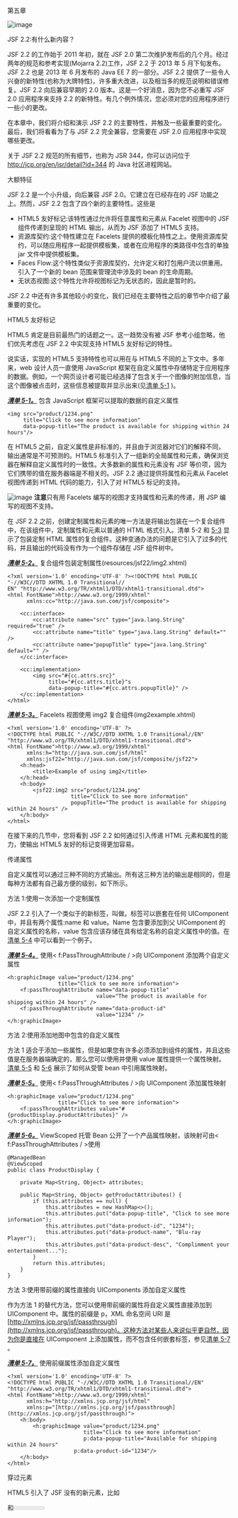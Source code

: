 第五章

![image](../images/00008.jpeg)

JSF 2.2:有什么新内容？

JSF 2.2 的工作始于 2011 年初，就在 JSF 2.0 第二次维护发布后的几个月。经过两年的规范和参考实现(Mojarra 2.2)工作，JSF 2.2 于 2013 年 5 月下旬发布。JSF 2.2 也是 2013 年 6 月发布的 Java EE 7 的一部分。JSF 2.2 提供了一些令人兴奋的新特性(也称为大牌特性)，许多重大改进，以及相当多的规范说明和错误修复。JSF 2.2 向后兼容早期的 2.0 版本。这是一个好消息，因为您不必重写 JSF 2.0 应用程序来支持 2.2 的新特性。有几个例外情况，您必须对您的应用程序进行一些小的更改。

在本章中，我们将介绍和演示 JSF 2.2 的主要特性，并触及一些最重要的变化。最后，我们将看看为了与 JSF 2.2 完全兼容，您需要在 JSF 2.0 应用程序中实现哪些更改。

关于 JSF 2.2 规范的所有细节，也称为 JSR 344，你可以访问位于 http://jcp.org/en/jsr/detail?id=344 的 Java 社区进程网站。

大额特征

JSF 2.2 是一个小升级，向后兼容 JSF 2.0。它建立在已经存在的 JSF 功能之上。然而，JSF 2.2 包含了四个新的主要特性。这些是

*   HTML5 友好标记:该特性通过允许将任意属性和元素从 Facelet 视图中的 JSF 组件传递到呈现的 HTML 输出，从而为 JSF 添加了 HTML5 支持。
*   资源库契约:这个特性建立在 Facelets 提供的模板化特性之上。使用资源库契约，可以随应用程序一起提供模板集，或者在应用程序的类路径中包含的单独 jar 文件中提供模板集。
*   Faces Flow:这个特性类似于资源库契约，允许定义和打包用户流以供重用。引入了一个新的 bean 范围来管理流中涉及的 bean 的生命周期。
*   无状态视图:这个特性允许将视图标记为无状态的，因此是暂时的。

JSF 2.2 中还有许多其他较小的变化，我们已经在主要特性之后的章节中介绍了最重要的变化。

HTML5 友好标记

HTML5 肯定是目前最热门的话题之一。这一趋势没有被 JSF 参考小组忽略，他们优先考虑在 JSF 2.2 中实现支持 HTML5 友好标记的特性。

说实话，实现的 HTML5 支持特性也可以用在与 HTML5 不同的上下文中。多年来，web 设计人员一直使用 JavaScript 框架在自定义属性中存储特定于应用程序的数据。例如，一个网页设计者可能已经选择了包含关于一个图像的附加信息，当这个图像被点击时，这些信息被提取并显示出来(见[清单 5-1](#list1) )。

[***清单 5-1。***](#_list1) 包含 JavaScript 框架可以提取的数据的自定义属性

```
<img src="product/1234.png"
     title="Click to see more information"
     data-popup-title="The product is available for shipping within 24 hours"/>
```

在 HTML5 之前，自定义属性是非标准的，并且由于浏览器对它们的解释不同，输出通常是不可预测的。HTML5 标准引入了一组新的全局属性和元素，确保浏览器在解释自定义属性时的一致性。大多数新的属性和元素没有 JSF 等价项，因为它们携带的值在服务器端是不相关的。JSF 2.2 通过提供将属性和元素从 Facelet 视图传递到 HTML 代码的能力，引入了对 HTML5 标记的支持。

![image](../images/00010.jpeg) **注意**只有用 Facelets 编写的视图才支持属性和元素的传递，用 JSP 编写的视图不支持。

在 JSF 2.2 之前，创建定制属性和元素的唯一方法是将输出包装在一个复合组件中，在该组件中，定制属性和元素以普通的 HTML 格式引入。清单 5-2 和 [5-3](#list3) 显示了包装定制 HTML 属性的复合组件。这种变通办法的问题是它引入了过多的代码，并且输出的代码没有作为一个组件存储在 JSF 组件树中。

[***清单 5-2。***](#_list2) 复合组件包装定制属性(resources/jsf22/img2.xhtml)

```
<?xml version='1.0' encoding='UTF-8' ?><!DOCTYPE html PUBLIC "-//W3C//DTD XHTML 1.0 Transitional//
EN" "http://www.w3.org/TR/xhtml1/DTD/xhtml1-transitional.dtd">
<html FontName">http://www.w3.org/1999/xhtml"
      xmlns:cc="http://java.sun.com/jsf/composite">

    <cc:interface>
        <cc:attribute name="src" type="java.lang.String" required="true" />
        <cc:attribute name="title" type="java.lang.String" default="" />
        <cc:attribute name="popupTitle" type="java.lang.String" default="" />
    </cc:interface>

    <cc:implementation>
        <img src="#{cc.attrs.src}"
             title="#{cc.attrs.title}"s
             data-popup-title="#{cc.attrs.popupTitle}" />
    </cc:implementation>
</html>
```

[***清单 5-3。***](#_list3) Facelets 视图使用 img2 复合组件(img2example.xhtml)

```
<?xml version='1.0' encoding='UTF-8' ?>
<!DOCTYPE html PUBLIC "-//W3C//DTD XHTML 1.0 Transitional//EN"
"http://www.w3.org/TR/xhtml1/DTD/xhtml1-transitional.dtd">
<html FontName">http://www.w3.org/1999/xhtml"
      xmlns:h="http://java.sun.com/jsf/html"
      xmlns:jsf22="http://java.sun.com/jsf/composite/jsf22">
    <h:head>
        <title>Example of using img2</title>
    </h:head>
    <h:body>
        <jsf22:img2 src="product/1234.png"
                    title="Click to see more information"
                    popupTitle="The product is available for shipping within 24 hours" />
    </h:body>
</html>
```

在接下来的几节中，您将看到 JSF 2.2 如何通过引入传递 HTML 元素和属性的能力，使输出 HTML5 友好的标记变得更加容易。

传递属性

自定义属性可以通过三种不同的方式输出。所有这三种方法的输出是相同的，但是每种方法都有自己最方便的级别，如下所示。

方法 1:使用<passthroughattribute>一次添加一个定制属性</passthroughattribute>

JSF 2.2 引入了一个类似于<param>的新标签，叫做<passthroughattribute>。标签可以嵌套在任何 UIComponent 中，并且有两个属性:name 和 value。Name 包含要添加到父 UIComponent 的自定义属性的名称，value 包含应该存储在具有给定名称的自定义属性中的值。在[清单 5-4](#list4) 中可以看到一个例子。</passthroughattribute>

[***清单 5-4。***](#_list4) 使用< f:PassThroughAttribute / >向 UIComponent 添加两个自定义属性

```
<h:graphicImage value="product/1234.png"
                title="Click to see more information">
    <f:passThroughAttribute name="data-popup-title"
                            value="The product is available for shipping within 24 hours" />
    <f:passThroughAttribute name="data-product-id"
                            value="1234" />
</h:graphicImage>
```

方法 2:使用<passthroughattributes>添加地图中包含的自定义属性</passthroughattributes>

方法 1 适合于添加一些属性，但是如果您有许多必须添加到组件的属性，并且这些值是在服务器端确定的，那么您可以使用<passthroughattributes>并使用 value 属性提供一个属性映射。[清单 5-5](#list5) 和 [5-6](#list6) 展示了如何从受管 bean 中引用属性映射。</passthroughattributes>

[***清单 5-5。***](#_list5) 使用< f:PassThroughAttributes / >向 UIComponent 添加属性映射

```
<h:graphicImage value="product/1234.png"
                title="Click to see more information">
    <f:passThroughAttributes value="#{productDisplay.productAttributes}" />
</h:graphicImage>
```

[***清单 5-6。***](#_list6) ViewScoped 托管 Bean 公开了一个产品属性映射，该映射可由< f:PassThroughAttributes / >使用

```
@ManagedBean
@ViewScoped
public class ProductDisplay {

    private Map<String, Object> attributes;

    public Map<String, Object> getProductAttributes() {
        if (this.attributes == null) {
            this.attributes = new HashMap<>();
            this.attributes.put("data-popup-title", "Click to see more information");
            this.attributes.put("data-product-id", "1234");
            this.attributes.put("data-product-name", "Blu-ray Player");
            this.attributes.put("data-product-desc", "Complimment your entertainment...");
        }
        return this.attributes;
    }
}
```

方法 3:使用带前缀的属性直接向 UIComponents 添加自定义属性

作为方法 1 的替代方法，您可以使用带前缀的属性将自定义属性直接添加到 UIComponent 中。属性的前缀是 p，XML 命名空间 URI 是[http://xmlns.jcp.org/jsf/passthrough](http://xmlns.jcp.org/jsf/passthrough)。这种方法对某些人来说似乎更自然，因为你是直接在 UIComponent 上添加属性，而不包含任何嵌套标签，参见[清单 5-7](#list7) 。

[***清单 5-7。***](#_list7) 使用前缀属性添加自定义属性

```
<?xml version='1.0' encoding='UTF-8' ?>
<!DOCTYPE html PUBLIC "-//W3C//DTD XHTML 1.0 Transitional//EN"
"http://www.w3.org/TR/xhtml1/DTD/xhtml1-transitional.dtd">
<html FontName">http://www.w3.org/1999/xhtml"
      xmlns:h="http://xmlns.jcp.org/jsf/html"
      xmlns:p="[http://xmlns.jcp.org/jsf/passthrough](http://xmlns.jcp.org/jsf/passthrough)">
    <h:body>
        <h:graphicImage value="product/1234.png"
                        title="Click to see more information"
                        p:data-popup-title="Available for shipping within 24 hours"
                     p:data-product-id="1234"/>
    </h:body>
</html>
```

穿过元素

HTML5 引入了 JSF 没有的新元素，比如

<section>和<meter>。为了避免页面作者回到编写复合组件的工作中，引入了属性名称空间(jsf)。jsf 名称空间包含通常在 UIComponent 上找到的属性。当使用 jsf 名称空间时，Facelets 会检测到您希望将标记视为 UIComponent，并相应地对其进行映射。在[清单 5-8](#list8) 中，<进度>标签通过使用 jsf:id 属性被转换成 UIComponent。

[***清单 5-8。***](#_list8) 使用 jsf 属性命名空间传递元素

```
<?xml version='1.0' encoding='UTF-8' ?>
<!DOCTYPE html PUBLIC "-//W3C//DTD XHTML 1.0 Transitional//EN"
"http://www.w3.org/TR/xhtml1/DTD/xhtml1-transitional.dtd">
<html FontName">http://www.w3.org/1999/xhtml"
      xmlns:h="http://xmlns.jcp.org/jsf/html"
      xmlns:jsf="http://xmlns.jcp.org/jsf">
    <h:body>
        <h:form>
            <progress jsf:id="progressbar"
                      value="#{imageGeneration.progress}"
                      max="100" />
        </h:form>
    </h:body>
</html>
```

从技术上来说，Facelets TagDecorator 负责将定制元素视为 UIComponents。在某些情况下，TagDecorator 会识别出与 HTML 标记完全相同的 UIComponent。在[清单 5-9](#list9) 中，HTML 标签和 JSF 标签将产生相同的输出和组件树。如果你喜欢尽可能接近 HTML 来写你的观点，这是对 JSF 的一个很好的补充。

[***清单 5-9。***](#_list9)HTML 和 JSF 标签之间的自动映射

```
<?xml version='1.0' encoding='UTF-8' ?>
<!DOCTYPE html PUBLIC "-//W3C//DTD XHTML 1.0 Transitional//EN"
"http://www.w3.org/TR/xhtml1/DTD/xhtml1-transitional.dtd">
<html FontName">http://www.w3.org/1999/xhtml"
      xmlns:h="http://xmlns.jcp.org/jsf/html"
      xmlns:jsf="http://xmlns.jcp.org/jsf">
    <h:body>
        <h:form>
            <input type="text" jsf:value="#{registration.firstName}" />
            <h:inputText value="#{registration.lastName}" />
        </h:form>
    </h:body>
</html>
```

资源库契约

JSF 2.0 引入了资源库，级联样式表、javascripts、图像和复合组件驻留在 resources/目录中，或者打包在 JAR 文件的 META-INF/resources 目录中。资源库契约通过引入拥有多个资源库的可能性，将这一特性向前推进了一步。使用资源库契约，您可以将模板映射到应用程序中的特定视图。例如，您可以为匿名用户和经过身份验证的用户或者应用程序的不同部分使用单独的模板和资源。与普通资源一样，您可以在 contracts/目录下的应用程序中包含资源库协定，或者通过将协定打包到 META-INF/contracts 目录下的 JAR 文件中。将 JAR 文件放在 WEB-INF/lib 目录中，应用程序会自动发现它。

![image](../images/00010.jpeg) **提示**为了加快资源库契约的发现，在包含契约的目录中放置一个名为 javax.faces.contract.xml 的文件。目前该文件没有任何内容，但在即将推出的版本中可能会有所改变。

有两种使用合同的方法。第一种方法将通过 URL 模式自动将契约映射到视图上。第二种方法在视图中显式声明契约。这些方法可以结合使用，以获得最大的灵活性。首先，我们将看看如何创建资源库契约；然后，我们将看看在应用程序中应用它们的两种方法。

资源库契约的目标是使一组模板可用，这些模板可由不知道可用资源库契约中正在使用的确切模板的模板客户端重用。因此，资源库契约应该使用相同的模板和内容区域名称。也就是说，模板文件必须具有相同的文件名，并且<insert>标记必须使用相同的名称。</insert>

例如，我们将在一个应用程序中创建两个合同。第一个合同在[清单 5-10](#list10) 和[清单 5-11](#list11) 实施，第二个合同在[清单 5-12](#list12) 和[清单 5-13](#list13) 实施。两个模板的区别在于配色方案和帮助文本。

[***清单 5-10。***](#_list10) 文件结构中的"基础"资源库合同应用目录

```
| contracts/
| contracts/basic/page-template.xhtml
| contracts/basic/layout.css
| contracts/basic/page.css
```

[***清单 5-11。***](#_list11) 合同目录/基础/页面-模板. xhtml

```
<?xml version='1.0' encoding='UTF-8' ?>
<!DOCTYPE html PUBLIC "-//W3C//DTD XHTML 1.0 Transitional//EN"
"http://www.w3.org/TR/xhtml1/DTD/xhtml1-transitional.dtd">
<html FontName">http://www.w3.org/1999/xhtml"
      xmlns:p="http://xmlns.jcp.org/jsf/passthrough"
      xmlns:jsf="http://xmlns.jcp.org/jsf"
      xmlns:ui="http://xmlns.jcp.org/jsf/facelets"
      xmlns:h="http://xmlns.jcp.org/jsf/html">

    <h:head>
        <h:outputStylesheet name="page.css" />
        <h:outputStylesheet name="layout.css" />
        <title><ui:insert name="page-title" /></title>
    </h:head>

    <h:body>
        <div id="top" class="top">
            <ui:insert name="top" />
        </div>

        <div id="content" class="center_content">
            <ui:insert name="content" />
        </div>
    </h:body>
</html>
```

[***清单 5-12。***](#_list12) 文件结构资源库合同后添加一个"基本-附加"合同

```
| contracts/
| contracts/basic/page-template.xhtml
| contracts/basic/layout.css
| contracts/basic/page.css
| contracts/basic-plus/page-template.xhtml
| contracts/basic-plus/layout.css
| contracts/basic-plus/page.css
| contracts/basic-plus/logo.png
```

[***清单 5-13。***](#_list13) 合同目录/基础-附加/页面-模板. xhtml

```
<?xml version='1.0' encoding='UTF-8' ?>
<!DOCTYPE html PUBLIC "-//W3C//DTD XHTML 1.0 Transitional//EN"
"http://www.w3.org/TR/xhtml1/DTD/xhtml1-transitional.dtd">
<html FontName">http://www.w3.org/1999/xhtml"
      xmlns:p="http://xmlns.jcp.org/jsf/passthrough"
      xmlns:jsf="http://xmlns.jcp.org/jsf"
      xmlns:ui="http://xmlns.jcp.org/jsf/facelets"
      xmlns:h="http://xmlns.jcp.org/jsf/html">

    <h:head>
        <h:outputStylesheet name="page.css" />
        <h:outputStylesheet name="layout.css" />
        <title><ui:insert name="page-title" /></title>
    </h:head>

    <h:body>
        <div id="top" class="top">
           <h:graphicImage id="logo" name="logo.png" />
            <ui:insert name="top" />
        </div>

        <div id="help" class="left">
            Welcome to JSF 2.2\. This example demonstrates how to use Resource Library Contracts.
        </div>

        <div id="content" class="right ">
            <ui:insert name="content" />
        </div>

        <div id="top" class="top">
           You can find more information about JSF 2.2 at the
            <a href="http://jcp.org/en/jsr/detail?id=344">JCP website</a>
       </div>
    </h:body>
</html>
```

从[清单 5-11](#list11) 中可以看出，资源库契约模板就像普通的 Facelets 模板一样。由于这个模板将是我们合同的基础，我们必须记下并重用模板文件名以及内容区域。也就是说，我们的模板文件必须命名为 page-template.xhtml，并且我们必须坚持使用<ui:insert name = " page-title "/>来插入页面的标题，< ui:insert name="top" / >来插入页面的页眉，< ui:insert name="content" / >来插入页面的内容。您可以自由地更改资源库合同中的所有内容，包括样式表和图像。我们资源库契约的唯一名称是/contracts 下的目录名，也就是 basic。要创建另一个资源库契约，只需在/contracts 下创建一个具有唯一名称的目录，其中包含同名的模板。[清单 5-12](#list12) 显示了在创建了基本加合同之后合同目录的结构。

正如您在[清单 5-13](#list13) 中看到的，模板名称是相同的(page-template.xhtml)，内容区域也是相同的(page-title，top，content)。basic 和 basic-plus 遵循相同的约定，可以由相同的模板客户端使用。

资源库契约已经就绪，可以使用了。

方法 1:通过 URL 模式在视图上映射契约

可以通过 URL 模式指定使用哪个契约 。当您希望将不同的资源库应用于不同的部分或访问级别时，这很有用。例如，您可能希望对匿名用户和管理员应用单独的资源库。您可以将资源库契约映射到 applications 标记内 faces-config.xml 中的视图。

在[清单 5-14](#list14) 中，当访问/admin 下的视图时，应用基本的资源库契约。所有其他视图都使用 basic-plus 资源库，其中包含更多帮助信息。

[***清单 5-14。***](#_list14) 对通过/admin/*访问的视图和其余视图应用单独的契约

```
<?xml version='1.0' encoding='UTF-8'?>
<faces-config version="2.2"
              FontName">http://xmlns.jcp.org/xml/ns/javaee"
              xmlns:xsi="http://www.w3.org/2001/XMLSchema-instance"
              xsi:schemaLocation="http://xmlns.jcp.org/xml/ns/javaee
http://xmlns.jcp.org/xml/ns/javaee/web-facesconfig_2_2.xsd">

    <application>

        <resource-library-contracts>

            <contract-mapping>
                <url-pattern>/admin/*</url-pattern>
                <contracts>basic</contracts>
            </contract-mapping>

            <contract-mapping>
                <url-pattern>*</url-pattern>
                <contracts>basic-plus</contracts>
            </contract-mapping>

        </resource-library-contracts>

    </application>
</faces-config>
```

![image](../images/00010.jpeg) **提示**可以将多个合同映射到一个映射。在这种情况下，它将依次检查每个合同，寻找所需的模板。一旦找到模板，它将停止处理其他合同。

**方法二:在每个视图**上指定合同

 **通过在每个视图上指定契约，您可以让您的应用程序由用户来设置皮肤。也就是说，您可以允许用户选择为您的应用程序应用哪个合同。通过将视图包含在一个<view>标签中，您可以将合同应用到模板客户端，在标签中，您可以指定要在合同属性中应用的合同名称，例如<view contracts="basic">。您可以替换视图契约的显式声明，但是使用 EL 绑定，例如<view contracts="#{userSession.contract}">，如清单 5-15 和清单 5-16 所示。</view></view></view>

[***清单 5-15。***](#_list15) 允许用户选择要应用到视图的合同

```
<?xml version='1.0' encoding='UTF-8' ?>
<!DOCTYPE html PUBLIC "-//W3C//DTD XHTML 1.0 Transitional//EN"
"http://www.w3.org/TR/xhtml1/DTD/xhtml1-transitional.dtd">
<html FontName">http://www.w3.org/1999/xhtml"
      xmlns:h="http://xmlns.jcp.org/jsf/html"
      xmlns:ui="http://xmlns.jcp.org/jsf/facelets"
      xmlns:f="http://xmlns.jcp.org/jsf/core"
      xmlns:p="http://xmlns.jcp.org/jsf/passthrough">
    <f:view contracts="#{userSession.contract}">
        <ui:composition template="/page-template.xhtml">
            <ui:define name="page-title">Welcome to JSF 2.2</ui:define>
            <ui:define name="content">
                <h:form>
                    Select a template
                    <h:selectOneRadio value="#{userSession.contract}" layout="pageDirection" required="true">
                        <f:selectItem itemValue="basic" itemLabel="Basic" />
                        <f:selectItem itemValue="basic-plus" itemLabel="Basic Plus" />
                    </h:selectOneRadio>
                    <h:commandButton value="Save" />
                </h:form>
            </ui:define>
            <ui:define name="top">Template: #{userSession.contract}</ui:define>
        </ui:composition>
    </f:view>
</html>
```

[***清单 5-16。***](#_list16) 会话范围的托管 Bean 用于存储选中的合同

```
import javax.faces.bean.ManagedBean;
import javax.faces.bean.SessionScoped;

@ManagedBean
@SessionScoped
public class UserSession {

    private String contract = "basic";

    public String getContract() {
        return contract;
    }

    public void setContract(String contract) {
        this.contract = contract;
    }
}
```

清单 5-16 可以扩展为从 cookie 或数据库中选择合同，这样用户就不必每次使用应用程序时都选择要应用的合同。

将合同映射到视图的方法取决于您的应用程序需求。您可以混合使用这两种方法来获得最大的灵活性。

面流

自从引入 JavaServer Faces 以来，开发人员一直抱怨缺少对覆盖用户流的范围的支持，比如向导和多步注册表单。在 JSF 2.0 中，引入了@ViewScope 注释来支持在同一视图中的可变持久性。@ConversationScoped 是在 JSF 2.0 中为 CDI(组件依赖注入)bean 引入的，通过将 javax . enterprise . context . conversation 接口注入受管 bean，可以开始和结束长时间运行的对话。使用@ViewScope 和@ConversationScoped scopes，您可以实现多步注册表单和向导，但是一旦实现，您会发现最终产品相当分散，不容易重用。Faces flows 通过提供一个完全集成的解决方案来解决这些缺点，在这个解决方案中，您可以在一个受托管 beanss 支持的流定义中指定多个用户流，受托管 bean 用@FlowScoped 进行了注释，并且能够将流打包到单独的目录和 JAR 中。流还可以使用入站和出站参数进行交互。

![image](../images/00010.jpeg) **注意** @FlowScoped 是一个 CDI 作用域，因此您必须在您的应用程序中启用 CDI，方法是将 beans.xml 包含在 WEB-INF/目录中，或者如果流被打包在 JAR 中，则包含在 META-INF/目录中。

流程定义

您可以在 XML 文件(与其他流文件以-flow.xml 为后缀)中定义流，也可以在用@FlowDefinition 注释的类中定义流。在用@FlowDefinition 注释的类中，您使用 FlowBuilder API 指定流，而 XML 文件使用[http://xmlns.jcp.org/jsf/flow](http://xmlns.jcp.org/jsf/flow)XML 名称空间和模式定义流。使用 FlowBuilder 的好处是，您可以完全编程控制如何定义流。也就是说，您可以基于运行时信息构建您的流。缺点是，不像 XML 版本，仅仅通过查看代码来快速获得流程的概述要困难得多。[清单 5-17](#list17) 显示了用 XML 表达的流程定义。

[***清单 5-17。***](#_list17)XML 中的流程定义

```
<!DOCTYPE html>

<html FontName">http://www.w3.org/1999/xhtml"
      xmlns:f="http://java.sun.com/jsf/core"
      xmlns:j="http://java.sun.com/jsf/flow">

    <f:metadata>

        <j:faces-flow-definition id="newEntryFlow">

            <!-- Method to execute when the flow is initialized -->
            <j:initializer>#{addressBook.newEntry}</j:initializer>

            <!-- Specifies the first node of the flow -->
            <j:start-node>newEntryStart</j:start-node>

            <!-- Using a switch you can dynamically determine the next node -->
            <j:switch id="newEntryStart">

                <!-- Go to newEntryHelp if this is the first time the user
                     is using the wizard -->
                <j:navigation-case>
                    <j:if>#{addressBook.newEntryFirstTime}</j:if>
                    <j:from-outcome>newEntryHelp</j:from-outcome>
                </j:navigation-case>

                <!-- Go to basicDetails if this is not the first time that
                     the user has used the wizard -->
                <j:navigation-case>
                    <j:if>#{!addressBook.newEntryFirstTime}</j:if>
                    <j:from-outcome>basicDetails</j:from-outcome>
                </j:navigation-case>
            </j:switch>

             <j:view id="newEntryHelp">
                <j:vdl-document>newEntryHelp.xhtml</j:vdl-document>
            </j:view>

            <j:view id="basicDetails">
                <j:vdl-document>create-entry-1.xhtml</j:vdl-document>
            </j:view>

            <j:view id="contactDetails">
                <j:vdl-document>create-entry-2.xhtml</j:vdl-document>
            </j:view>

            <j:view id="contactPhoto">
                <j:vdl-document>create-entry-3.xhtml</j:vdl-document>
            </j:view>

            <!-- The flow can end by navigating to the cancel flow -->
            <j:faces-flow-return id="cancel">
                <j:navigation-case>
                    <j:from-outcome>/cancel</j:from-outcome>
                </j:navigation-case>
            </j:faces-flow-return>

            <!-- Method to execute when the flow has ended -->
            <j:finalizer>#{addressBook.newEntryFinished}</j:finalizer>

        </j:faces-flow-definition>

    </f:metadata>
</html>
```

**开始和结束流程**

您可以通过在一个动作中调用流的 ID 来启动流。您可以通过返回流程定义中 faces-flow-return 中定义的结果来结束流程。清单 5-18 显示了如何使用命令链接来开始和结束一个流程。

[***清单 5-18。***](#_list18) 您可以通过将流 ID 设置为 UICommand 的动作来启动新的流

```
<h:commandLink value="Click to add a new entry in the address book" action="newEntryFlow" />
<h:commandLink value="Cancel creating a new entry" action="/cancel" />
```

遍历流程并存储数据

流量数据有两种存储方式 。您可以将它作为属性存储在用@FlowScoped 注释的 CDI beans 上，如[清单 5-19](#list19) 所示，或者您可以将数据添加到流映射中，该映射保存您放入的任何数据，如[清单 5-20](#list20) 所示。一旦流程结束，地图将被清除。

[***清单 5-19。***](#_list19) 流作用域 Bean 控制逻辑和存储数据

```
@Named
@FlowScoped(id = "newEntryFlow")
public class AddressBook implements Serializable {

    private AddressBookEntry entry;

    /**
     * Initialiser for the flow.
     */
    public void newEntry() {
       this.entry = new AddressBookEntry();
       ...
    }

    /**
     * Determines if this is the first time the new entry flow is being used.
     */
    public boolean isNewEntryFirstTime() {
       ...
    }

    public AddressBookEntry getEntry() {
       return this.entry;
    }
}
```

[***清单 5-20。***](#_list20) flowScope 可以用来存储任何一种流动期间的物体

```
<!DOCTYPE html>
<html FontName">http://www.w3.org/1999/xhtml"
      xmlns:h="http://xmlns.jcp.org/jsf/html">

    <head>
        <title>Enter your name</title>
    </head>
    <body>
        <h:form>

            <h:outputLabel for="firstName" value="First name: " />
            <h:inputText id="firstName" value="#{flowScope.firstName}" />
            <h:outputLabel for="LastName" value="Last name: " />
            <h:inputText id="lastName" value="#{flowScope.lastName}" />

            <h:commandButton value="Next" action="contactDetails" />
            <h:commandButton value="Cancel" action="cancel" />
        </h:form>
    </body>
</html>
```

**包装**

流资源可以驻留在 web 应用程序中 web 根目录下的目录中，如[清单 5-21](#list21) 所示，也可以打包在一个 JAR 文件中，然后放在/WEB-INF/lib 中，如[清单 5-22](#list22) 所示。页面作者不需要担心流资源如何与应用程序打包在一起。流资源的引用是相同的，不管它们是如何打包的。

[***清单 5-21。***](#_list21) 驻留在 Web 应用内部的几个流的文件布局

```
| newEntryFlow/newEntryFlow-flow.xml
| newEntryFlow/newEntryHelp.xhtml
| newEntryFlow/create-entry-1.xhtml
| newEntryFlow/create-entry-2.xhtml
| newEntryFlow/create-entry-3.xhtml
| modifyEntryFlow/modifyEntryFlow-flow.xml
| modifyEntryFlow/modifyEntryHelp.xhtml
| modifyEntryFlow/modify-entry-1.xhtml
| modifyEntryFlow/modify-entry-2.xhtml
| modifyEntryFlow/modify-entry-3.xhtml
```

[***清单 5-22。***](#_list22) 驻留在 JAR 文件中的流的文件布局

```
| META-INF/flows/beans.xml
| META-INF/faces-config.xml
| META-INF/flows/newEntryFlow/newEntryFlow-flow.xml
| META-INF/flows/newEntryFlow/newEntryHelp.xhtml
| META-INF/flows/newEntryFlow/create-entry-1.xhtml
| META-INF/flows/newEntryFlow/create-entry-2.xhtml
| META-INF/flows/newEntryFlow/create-entry-3.xhtml
| META-INF/flows/modifyEntryFlow/modifyEntryFlow-flow.xml
| META-INF/flows/modifyEntryFlow/modifyEntryHelp.xhtml
| META-INF/flows/modifyEntryFlow/modify-entry-1.xhtml
| META-INF/flows/modifyEntryFlow/modify-entry-2.xhtml
| META-INF/flows/modifyEntryFlow/modify-entry-3.xhtml
| myflow/NewEntryFlow.class
| myflow/ModifyEntryFlow.class
```

无状态视图

当请求视图时，JSF 通常会检查状态的副本是否可用(在服务器或客户机上，具体取决于 javax . faces . state _ SAVING _ METHOD 上下文参数的值)。如果请求的视图不存在，则创建该视图，并存储视图中组件的详细信息，供以后检索和处理。在某些情况下，视图可能已经过期，您将会收到可怕的视图过期异常。在高负载应用程序中，保存和恢复视图所涉及的所有处理都会产生不必要的开销。JSF 2.2 引入了一个简单但强大的特性，叫做无状态视图。使用无状态视图，您可以指定其状态不应被管理的视图。相反，每次请求视图时，视图的状态都被设置为初始状态。通过将<view>上的 transient 属性设置为 true，可以将视图标记为无状态。当使用无状态视图时，应该注意不要依赖任何基于状态的作用域，比如@ViewScope 和@SessionScope。将这些作用域与无状态视图结合使用最终会导致不可预知的行为。启用 JSF 开发模式后，当您组合基于状态的范围和无状态视图时，您将在页面底部看到警告。请注意，无状态视图并不意味着您可以将数据存储在支持 bean 中。事实上，如果您想在使用无状态视图时持久化任何数据，就必须将数据存储在托管 beans 中。无状态视图的一个经典例子是登录页面。登录页面不跟踪状态，只需要在受管 bean 中存储用户名和密码等信息(对于容器管理的安全性，甚至不需要受管 bean 来保存用户输入)。清单 5-23 展示了一个时事通讯注册页面的无状态视图的例子。一旦页面被提交，就没有必要保留视图，因此它是无状态视图的一个很好的候选。</view>

[***清单 5-23。***](#_list23) 无状态查看报名简讯

```
<?xml version='1.0' encoding='UTF-8' ?>
<!DOCTYPE html PUBLIC "-//W3C//DTD XHTML 1.0 Transitional//EN"
"http://www.w3.org/TR/xhtml1/DTD/xhtml1-transitional.dtd">
<html FontName">http://www.w3.org/1999/xhtml"
      xmlns:h="http://xmlns.jcp.org/jsf/html"
      xmlns:ui="http://xmlns.jcp.org/jsf/facelets"
      xmlns:f="http://xmlns.jcp.org/jsf/core">
    <f:view transient="true">
        <ui:composition template="/page-template.xhtml">
            <ui:define name="page-title">Newsletter Sign-up</ui:define>
            <ui:define name="content">
                <h:form>
                    Your e-mail address:
                    <h:inputText value="#{newsletterSubscription.email}" />
                    <h:commandButton action="#{newsletterSubscription.subscribe}"
                                     value="Subscribe" />
                    <h:commandButton action="#{newsletterSubscription.unsubscribe}"
                                     value="Unsubscribe" />
                </h:form>
            </ui:define>

        </ui:composition>
    </f:view>
</html>
```

![image](../images/00010.jpeg) **警告**无状态视图是一个全新的特性，并不是所有的组件都经过了彻底的测试，在某些情况下这可能会导致不可预知的行为。在对第三方 JSF 组件库使用无状态视图时，应该特别小心。

其他重大变化

除了大型功能之外，还有许多较小的增强。以下是最重要的小变化的总结。

UIData **支持集合接口，不支持列表**

从 UIData 派生的组件现在支持 java.util.Collections 作为内部数据模型。在 JSF 2.2 之前，java.util.List 是唯一受支持的集合。这一变化表明 ORM 通常使用 java.util.Set 集合来映射相关数据。

WAI-ARIA 支持

JSF 2.2 在 HTML 组件上实现了角色属性，以支持 Web 可访问性倡议——可访问的富互联网应用程序套件(WAI-ARIA)。角色属性用于描述 HTML 标签的用途。更多关于 WAI-ARIA 的信息可以在 http://www.w3.org/WAI/intro/aria 的[找到。](http://www.w3.org/WAI/intro/aria)[清单 5-24](#list24) 展示了一个如何使用角色属性给面板网格添加含义的例子。

[***清单 5-24。***](#_list24) 表示 panelGrid(表格)是包含选项的菜单

```
<h:panelGrid role="menu">
    <h:commandLink role="menuitem"value="Home" action="/home" />
    <h:commandLink role="menuitem"value="Registration" action="/registration" />
    ...
</h:panelGrid>
```

<viewaction></viewaction>

JSF 2.2 引入了一个新的视图元数据标签<viewaction>。标记的目的是允许在呈现响应之前进行预处理。预处理可以包括从数据库获取数据或者检查改变导航流的条件。例如，您可以使用 viewAction 从数据库中加载要显示的实体。如果数据库中不存在请求的实体，您可以将用户重定向到一个视图，表明该文件不再存在。[清单 5-25](#list25) 显示了一个 Facelets 文件，它有一个 viewAction，在查看页面时加载一条记录。</viewaction>

[***清单 5-25。***](#_list25) Facelet 视图使用 f:viewAction 加载记录进行显示

```
<?xml version='1.0' encoding='UTF-8' ?>
<!DOCTYPE html PUBLIC "-//W3C//DTD XHTML 1.0 Transitional//EN"
"http://www.w3.org/TR/xhtml1/DTD/xhtml1-transitional.dtd">
<html FontName">http://www.w3.org/1999/xhtml"
      xmlns:h="http://java.sun.com/jsf/html"
      xmlns:f="http://java.sun.com/jsf/core">
    <f:view>
        <f:metadata>
            <f:viewParam name="id" value="#{recordDisplay.id}" />
            <f:viewAction execute="#{recordDisplay.load}" onPostback="false" />
        </f:metadata>
    </f:view>
    <h:head>
        <title>View Record #{recordDisplay.id}</title>
    </h:head>
    <h:body>
        <h1>Record ##{recordDisplay.id}</h1>
        <h:panelGrid columns="2">
            <h:outputText value="Name:" />
            <h:outputText value="#{recordDisplay.record.name}" />
            <h:outputText value="Description:" />
            <h:outputText value="#{recordDisplay.record.description}" escape="false" />
        </h:panelGrid>

    </h:body>
</html>
```

[清单 5-26](#list26) 包含当试图访问一个不存在的记录时应该使用的导航规则。该规则规定，如果返回 false，浏览器应该被重定向到/not-found.xhtml 文件。

[***清单 5-26。***](#_list26)faces-config . XML 中的导航案例，如果无法加载实体，该案例会重定向用户

```
<faces-config>
    <navigation-rule>
        <navigation-case>
            <from-action>#{recordDisplay.load}</from-action>
            <from-outcome>false</from-outcome>
            <to-view-id>/not-found.xhtml</to-view-id>
            <redirect />
        </navigation-case>
    </navigation-rule>
</faces-config>
```

[清单 5-27](#list27) 是包含导航规则中使用的逻辑的受管 bean。它还是被访问的 Facelets 视图的后台 bean。

[***清单 5-27。***](#_list27) 用于加载记录的动作方法，如果记录被加载则发出信号

```
@ManagedBean
@RequestScoped
public class RecordDisplay {

    @EJB private RecordService recordService;
    private Long id;
    private Record record;

    public Long getId() {
        return id;
    }

    /**
     * Used by f:viewParam to set the ID of the record to load.
     *
     * @param id Unique identifier of the record to load
     */
    public void setId(Long id) {
        this.id = id;
    }

    /**
     * Loads the record with the ID specified in the viewParam.
     *
     * @return true if the record was loaded successfully, otherwise false if it wasn’t found
     */
    public boolean load() {
        try {
            record = recordService.findById(this.id);
            return true;
        } catch (EntityNotFoundException ex) {
            return false;
        }
    }
}
```

该功能与<event type="preRenderView">非常相似，但有几点不同:</event>

*   使用<event type="preRenderView">，开发者有责任在先决条件失败的情况下重定向导航。</event>
*   <event type="preRenderView">在组件树生成后执行(即在渲染响应阶段)，而<viewaction>在组件树生成前执行(即在应用阶段)。</viewaction></event>

文件上传

最后，在 JSF 几乎十年没有标准文件上传组件之后，JSF 2.2 引入了<inputfile>组件。在 JSF 2.2 之前，开发者必须开发自己的文件上传组件或者使用组件库，比如 RichFaces 或者 PrimeFaces。作为 JSF 2.2 的附加功能，文件上传组件还支持 Ajax 请求中的文件上传。</inputfile>

使用该组件相当简单。在 enctype 设置为“multipart/form-data”的表单中包含<inputfile>标记。将<inputfile>的 value 属性设置为 javax.servlet.http.Part 类型的对象。在提交表单时，用户选择的文件被传输到服务器，并且通过 getInputStream()方法在 Part 对象中可以获得对该文件的引用。您可以使用<inputfile>标签上的 validator 属性为文件上传添加验证。在 validator 中，您可以检查文件大小、内容类型、文件名、文件内容以及请求中随文件一起发送的任何其他头。要在 Ajax 请求中上传文件，只需将标记添加到提交表单的<commandbutton>中。</commandbutton></inputfile></inputfile></inputfile>

例如，[清单 5-28](#list28) 显示了一个包含输入文件组件的表单。该示例通过在启动上传的 commandButton 中包含 f:ajax 组件来使用 Ajax 上传文件。

[***清单 5-28。***](#_list28) 将照片上传到托管 Bean 的表单

```
<h:form id="frm-photo-upload"
enctype="multipart/form-data">
    <h:outputLabel for="photo" value="Please select your photo and click Upload Photo" />
    <h:inputFile id="photo" value="#{myProfile.photo}" validator="#{myProfile.validatePhoto}" />
    <h:commandButton value="Upload Photo" action="#{myProfile.uploadPhoto}">
        <!-- Remove the f:ajax tag for plain old file upload -->
        <f:ajax execute="photo" render="@all" />
    </h:commandButton>
    <h:messages />
</h:form>
```

清单 5-29 是上传表单的管理 bean。它包含用于验证上传的文件是一个图像并且大小小于 2 MB 的方法，以及一个上传方法，其中上传的文件的内容是使用来自 Apache Commons IO 项目的 IOUtils 类提取的。 [<sup class="calibre18">1</sup>](#Fn1)

[***清单 5-29。***](#_list29) 托管 Bean 接收并处理文件上传

```
import java.io.IOException;
import javax.ejb.EJB;
import javax.faces.bean.ManagedBean;
import javax.faces.bean.RequestScoped;
import javax.servlet.http.Part;
import org.apache.commons.io.IOUtils;

@ManagedBean
@RequestScoped
public class MyProfile {
    @EJB    private UserProfileService userProfileService;
    private UserProfile userProfile;
    private Part photo;

    public String uploadPhoto() throws IOException {
        // Uploading file. You don't have to do anything here, but you could
        // use it for post processing.  Don't use this method for validating
        // the uploaded file.

        byte[] photoContents = IOUtils.toByteArray(photo.getInputStream());
        userProfileService.savePhoto(userProfile, photoContents);

        FacesContext.getCurrentInstance().addMessage("frm-photo-upload",
            new FacesMessage(FacesMessage.SEVERITY_INFO, "Photo uploaded successfully",
                "Name: " + photo.getName() + " Size: " + (photo.getSize()/1024) + " KB"));

        return "/photo-uploaded";
    }

    /**
     * Validator for checking that the file uploaded is a photo and that the file
     * size is less than 2MB.
     */
    public void validatePhoto(FacesContext ctx, UIComponent comp, Object value)  {
        // List of possible validation errors
        List<FacesMessage> msgs = new ArrayList<>();

        // Retrieve the uploaded file from passed value object
        Part photo = (Part)value;

        // Ensure that the file is an image
        if (!"image/".startsWith(file.getContentType())) {
           msgs.add(new FacesMessage("The uploaded file must be an image"));
        }

        // Ensure that the file is less than 2 MB
        if (file.getSize() > 2048) {
            msgs.add(new FacesMessage("The uploaded file is larger than 2MB"));
        }

        // Determine if a validation exception should be thrown
        if (!msgs.isEmpty()) {
           throw new ValidatorException(msgs);
        }
    }

    public Part getPhoto() {
        return photo;
    }

    public void setPhoto(Part photo) {
        this.photo = photo;
    }

    public UserProfile getUserProfile() {
        return this.userProfile;
    }

    public void setUserProfile(UserProfile userProfile) {
        this.userProfile = userProfile;
    }
}
```

Ajax 请求延迟

在 JSF 2.2 中，延迟属性被添加到了标签中。该属性接受一个整数，该整数包含 Ajax 请求执行前等待的毫秒数。当用户使用键盘输入 Ajax 时，这非常有用。它不是在用户输入一个键时立即执行请求，而是在执行请求之前等待几毫秒，看看是否输入了另一个键。如果输入另一个键，前面的 Ajax 请求被取消，只执行最后一个请求。清单 5-30 展示了一个 Ajax 请求在按下一个键后被延迟 1.5 秒的例子，让用户有时间在发送请求前完成输入。

[***清单 5-30。***](#_list30) 将 Ajax 请求延迟 1.5 秒

```
<h:inputText value="#{registrationBean.username}" >
    <f:ajax event="keyup" delay="1500"render="confirmation" />
</h:inputText>
<h:outputText id="confirmation" value="#{registrationBean.confirmationMsg}" />
```

新的 XML 名称空间

在前面的例子中，您可能已经注意到，JSF 2.2 引入了新的 XML 名称空间。旧的名称空间以 http://java.sun.com 的[开始，而新的名称空间以 http://xmlns.jcp.org 的](http://java.sun.com)[开始。旧的名称空间现在仍然有效，但是看起来在未来的版本中将会被删除。新的 XML 名称空间在](http://xmlns.jcp.org)[表 5-1](#Tab1) 中列出。

[表 5-1](#_Tab1) 。JSF 图书馆的新 XML 名称空间

| 

图书馆

 | 

老 URI

 | 

新建 URI

 |
| --- | --- | --- |
| 复合组件 | `http://java.sun.com/jsf/composite` | `http://xmlns.jcp.org/jsf/composite` |
| 面孔核心 | `http://java.sun.com/jsf/core` | `http://xmlns.jcp.org/jsf/core` |
| Faces HTML | `http://java.sun.com/jsf/html` | `http://xmlns.jcp.org/jsf/html` |
| JSTL 核心 | `http://java.sun.com/jsp/jstl/core` | `http://xmlns.jcp.org/jsp/jstl/core` |
| JSTL 函数 | `http://java.sun.com/jsp/jstl/functions` | `http://xmlns.jcp.org/jsp/jstl/functions` |
| Facelets 模板 | `http://java.sun.com/jsf/facelets` | `http://xmlns.jcp.org/jsf/facelets` |
| 传递属性 | `http://java.sun.com/jsf/passthrough` | `http://xmlns.jcp.org/jsf/passthrough` |
| 传递元素 | `http://java.sun.com/jsf` | `http://xmlns.jcp.org/jsf` |

新的 XML 名称空间应用于清单 5-31 中的空 Facelets 文件。

[***清单 5-31。***](#_list31) Facelet 视图使用了新的 XML 名称空间

```
<html FontName">http://www.w3.org/1999/xhtml"
      xmlns:cc="http://xmlns.jcp.org/jsf/composite"
      xmlns:f="http://xmlns.jcp.org/jsf/core"
      xmlns:h="http://xmlns.jcp.org/jsf/html"
      xmlns:c="http://xmlns.jcp.org/jsp/jstl/core"
      xmlns:fn="http://xmlns.jcp.org/jsp/jstl/functions"
      xmlns:ui="http://xmlns.jcp.org/jsf/facelets"
      xmlns:p="http://xmlns.jcp.org/jsf/passthrough"
      xmlns:jsf="http://xmlns.jcp.org/jsf">
</html>
```

向后兼容性

有两个问题影响了向后兼容性,根源在于 JSF 早期版本中不明确的规范。大多数应用程序将完全不受这两个问题的影响，但是如果您的应用程序受到影响，下面将描述这些问题。

第一个问题是由于规范中的一个错误，其中异常以静默方式结束(javax . faces . event . methodexpressionvalueechangelistener . processValueChange()和 javax . faces . event . methodexpressionlistener . process action())。随着 JSF 2.2 规范的澄清，以前被吞咽的异常现在被扔给异常处理程序。任何依赖于被吞咽的异常的应用程序都必须实现一个安全措施，以避免异常无法处理。

第二个问题是由于基于先前 JSF 规范的意外行为。在 JSF 2.2 中，规范被阐明，因此一些返回类型必须改变。具体来说，它是在访问复合接口内复合组件的属性时返回的 PropertyDescriptors。getValue()和 getValue(java.lang.String)现在将分别返回 javax.el.ValueExpression 和 java.lang.Class。任何直接访问 PropertyDescriptors 的应用程序都必须考虑已更改的返回类型。

摘要

尽管 JSF 2.2 对 JSF 来说并不是一个重大的改进，但很明显 2.2 版本提供了许多社区多年来一直要求的新功能和变化。值得注意的是四大特色，包括 HTML5 友好标记、资源库契约、faces flows 和无状态视图。在其他重大变化中，我们关注了最终进入 JSF 核心的文件上传组件。文件上传组件不仅支持传统的文件上传，还支持基于 Ajax 的上传。

想要升级他们的 JSF 2.0 和 2.1 应用程序的开发者几乎可以无缝升级。如“向后兼容性”一节所述，很少有问题会破坏向后兼容性，据估计，受影响的应用程序也很少。

Apache Commons IO 项目是一个使用 IO 功能的库的集合。该项目可以在以下网址找到:【http://commons.apache.org/proper/commons-io/ T4】**</meter> </section>